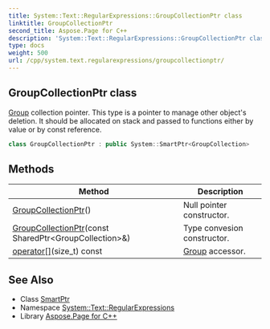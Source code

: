 ```yaml
---
title: System::Text::RegularExpressions::GroupCollectionPtr class
linktitle: GroupCollectionPtr
second_title: Aspose.Page for C++
description: 'System::Text::RegularExpressions::GroupCollectionPtr class. Group collection pointer. This type is a pointer to manage other object''s deletion. It should be allocated on stack and passed to functions either by value or by const reference in C++.'
type: docs
weight: 500
url: /cpp/system.text.regularexpressions/groupcollectionptr/
---
```

## GroupCollectionPtr class


[Group](../group/) collection pointer. This type is a pointer to manage other object's deletion. It should be allocated on stack and passed to functions either by value or by const reference.

```cpp
class GroupCollectionPtr : public System::SmartPtr<GroupCollection>
```

## Methods

| Method | Description |
| --- | --- |
| [GroupCollectionPtr](./groupcollectionptr/)() | Null pointer constructor. |
| [GroupCollectionPtr](./groupcollectionptr/)(const SharedPtr\<GroupCollection\>\&) | Type convesion constructor. |
| [operator[]](./operator[]/)(size_t) const | [Group](../group/) accessor. |
## See Also

* Class [SmartPtr](../../system/smartptr/)
* Namespace [System::Text::RegularExpressions](../)
* Library [Aspose.Page for C++](../../)
